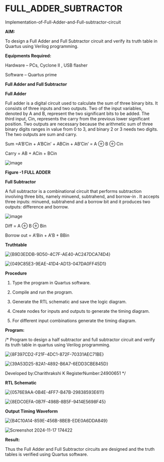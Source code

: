 # FULL_ADDER_SUBTRACTOR

Implementation-of-Full-Adder-and-Full-subtractor-circuit

**AIM:**

To design a Full Adder and Full Subtractor circuit and verify its truth table in Quartus using Verilog programming.

**Equipments Required:**

Hardware – PCs, Cyclone II , USB flasher

Software – Quartus prime

**Full Adder and Full Subtractor**

**Full Adder**

Full adder is a digital circuit used to calculate the sum of three binary bits. It consists of three inputs and two outputs. Two of the input variables, denoted by A and B, represent the two significant bits to be added. The third input, Cin, represents the carry from the previous lower significant position. Two outputs are necessary because the arithmetic sum of three binary digits ranges in value from 0 to 3, and binary 2 or 3 needs two digits. The two outputs are sum and carry.

Sum =A’B’Cin + A’BCin’ + ABCin + AB’Cin’ = A ⊕ B ⊕ Cin 

Carry = AB + ACin + BCin

![image](https://github.com/naavaneetha/FULL_ADDER_SUBTRACTOR/assets/154305477/0f30ba51-5ffb-4198-845f-18e054f675e7)

**Figure -1 FULL ADDER**

**Full Subtractor**

A full subtractor is a combinational circuit that performs subtraction involving three bits, namely minuend, subtrahend, and borrow-in . It accepts three inputs: minuend, subtrahend and a borrow bit and it produces two outputs: difference and borrow.

![image](https://github.com/naavaneetha/FULL_ADDER_SUBTRACTOR/assets/154305477/02b24f51-ab51-4304-9ad6-7b81ffc1ead5)

Diff = A ⊕ B ⊕ Bin 

Borrow out = A'Bin + A'B + BBin

**Truthtable**

![{B9D3EDDB-9D50-4C7F-AE40-AC247DCA74D4}](https://github.com/user-attachments/assets/b48468ae-97d3-4c1c-b199-0e090a1a54ef)


![{049C85E3-9EAE-41D4-AD13-047DA0FF45D1}](https://github.com/user-attachments/assets/63b7ca18-0ffd-47b8-bb33-a3e91cc5e760)


**Procedure**

1.	Type the program in Quartus software.

2.	Compile and run the program.

3.	Generate the RTL schematic and save the logic diagram.

4.	Create nodes for inputs and outputs to generate the timing diagram.

5.	For different input combinations generate the timing diagram.



**Program:**

/* Program to design a half subtractor and full subtractor circuit and verify its truth table in quartus using Verilog programming.

![{8F397CD2-F21F-4DC1-872F-70331AEC71BE}](https://github.com/user-attachments/assets/c87f10d5-c217-47d9-bdfe-148eea78ceeb)

![{39A53D25-82A1-4892-B6A7-6EDD3CBE845D}](https://github.com/user-attachments/assets/1b3136dc-187f-42d6-8d59-86466608d155)



Developed by:Charithrakshi K RegisterNumber:24900651
*/

**RTL Schematic**

![{0576E9AA-0B4E-4FF7-B47B-29838593E611}](https://github.com/user-attachments/assets/88450d75-ed4d-4b4e-bf7a-b6969f5f43d3)

![{8EDC0EFA-0B7F-498B-8B5F-9414E5698F45}](https://github.com/user-attachments/assets/3eb6bd65-6708-4b19-93e9-9d812f9394b8)


**Output Timing Waveform**

![{B4C10A14-859E-456B-8BEB-EDE0A6DDA849}](https://github.com/user-attachments/assets/cd7d4453-4cc5-47bf-b8a9-30634a4f0a35)

![Screenshot 2024-11-17 174422](https://github.com/user-attachments/assets/243332bb-d166-464a-9566-f3f0587e3b7a)


**Result:**


Thus the Full Adder and Full Subtractor circuits are designed and the truth tables is verified using Quartus software.



